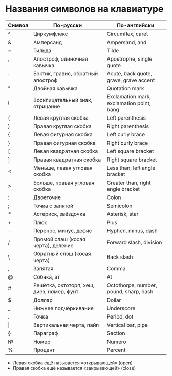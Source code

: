 # Названия символов на клавиатуре

| Символ | По-русски | По-английски
| ------ | --------- | -------------
|    ^   | Циркумфлекс | Circumflex, caret
|    &   | Амперсанд | Ampersand, and
|    ~   | Тильда | Tilde
|    '   | Апостроф, одиночная кавычка | Apostrophe, single quote
|    `   | Бэктик, гравис, обратный апостроф | Acute, back quote, grave, grave accent
|    "   | Двойная кавычка | Quotation mark
|    !   | Восклицательный знак, отрицание | Exclamation mark, exclamation point, bang
|    (   | Левая круглая скобка | Left parenthesis
|    )   | Правая круглая скобка | Right parenthesis
|    {   | Левая фигурная скобка | Left curly brace
|    }   | Правая фигурная скобка | Right curly brace
|    [   | Левая квадратная скобка | Left square bracket
|    ]   | Правая квадратная скобка | Right square bracket
|    <   | Меньше, левая угловая скобка | Less than, left angle bracket
|    >   | Больше, правая угловая скобка | Greater than, right angle bracket
|    :   | Двоеточие | Colon
|    ;   | Точка с запятой | Semicolon
|    *   | Астериск, звёздочка | Asterisk, star
|    +   | Плюс | Plus
|    -   | Перенос, минус, дефис | Hyphen, minus, dash
|    /   | Прямой слэш (косая черта), деление | Forward slash, division
|    \   | Обратный слэш (косая черта) | Back slash
|    ,   | Запятая | Comma
|    @   | Собака, эт | At
|    #   | Решётка, октоторп, хеш, диез, номер, фунт | Octothorpe, number, pound, sharp, hash
|    $   | Доллар | Dollar
|    _   | Нижнее подчёркивание | Underscore
|    .   | Точка | Period, dot
|   \|   | Вертикальная черта, пайп | Vertical bar, pipe
|    §   | Параграф | Section
|    №   | Номер | Numero
|    %   | Процент | Percent

- Левая скобка ещё называется «открывающей» (open)
- Правая скобка ещё называется «закрывающей» (close)
